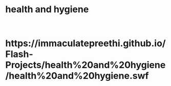 <h1>health and hygiene<h1>
  <br>
https://immaculatepreethi.github.io/Flash-Projects/health%20and%20hygiene/health%20and%20hygiene.swf
